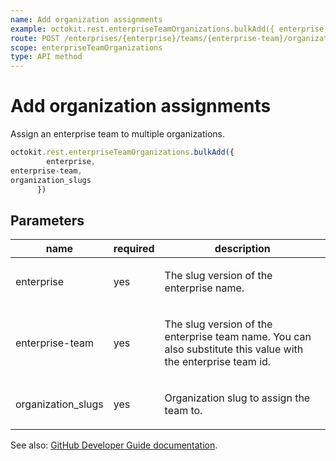 ```yaml
---
name: Add organization assignments
example: octokit.rest.enterpriseTeamOrganizations.bulkAdd({ enterprise, enterprise-team, organization_slugs })
route: POST /enterprises/{enterprise}/teams/{enterprise-team}/organizations/add
scope: enterpriseTeamOrganizations
type: API method
---
```


# Add organization assignments

Assign an enterprise team to multiple organizations.

```js
octokit.rest.enterpriseTeamOrganizations.bulkAdd({
        enterprise,
enterprise-team,
organization_slugs
      })
```

## Parameters

<table>
  <thead>
    <tr>
      <th>name</th>
      <th>required</th>
      <th>description</th>
    </tr>
  </thead>
  <tbody>
    <tr><td>enterprise</td><td>yes</td><td>

The slug version of the enterprise name.

</td></tr>
<tr><td>enterprise-team</td><td>yes</td><td>

The slug version of the enterprise team name. You can also substitute this value with the enterprise team id.

</td></tr>
<tr><td>organization_slugs</td><td>yes</td><td>

Organization slug to assign the team to.

</td></tr>
  </tbody>
</table>

See also: [GitHub Developer Guide documentation](https://docs.github.com/rest/enterprise-teams/enterprise-team-organizations#add-organization-assignments).
